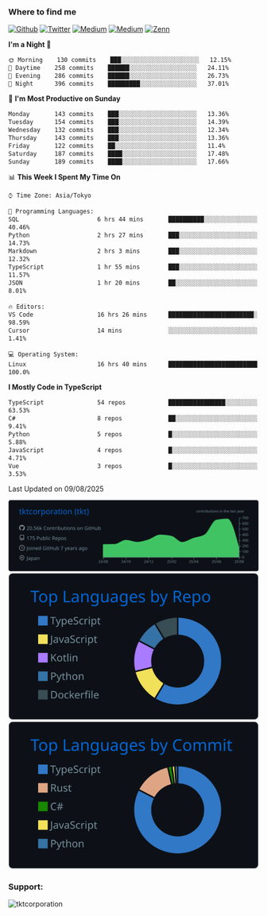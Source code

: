<!-- <p align="left"> <img src="https://komarev.com/ghpvc/?username=tktcorporation&label=Profile%20views&color=0e75b6&style=flat" alt="tktcorporation" /> </p> -->

<h3>Where to find me</h3>
<p>
<a href="https://github.com/tktcorporation" target="_blank"><img alt="Github" src="https://img.shields.io/badge/GitHub-%2312100E.svg?&style=for-the-badge&logo=Github&logoColor=white" /></a>
<a href="https://twitter.com/tktcorporation" target="_blank"><img alt="Twitter" src="https://img.shields.io/badge/twitter-%231DA1F2.svg?&style=for-the-badge&logo=twitter&logoColor=white" /></a>
<a href="https://www.linkedin.com/in/tktcorporation" target="_blank"><img alt="Medium" src="https://img.shields.io/badge/linkdin-0a66c2.svg?&style=for-the-badge&logo=linkedin&logoColor=white" /></a>
<a href="https://qiita.com/tktcorporation" target="_blank"><img alt="Medium" src="https://img.shields.io/badge/qiita-55C500.svg?&style=for-the-badge&logo=qiita&logoColor=white" /></a>
<a href="https://zenn.dev/tktcorporation" target="_blank"><img alt="Zenn" src="https://img.shields.io/badge/Zenn-3EA8FF.svg?&style=for-the-badge&logo=Zenn&logoColor=white" /></a>
</p>
  
<!--START_SECTION:waka-->
**I'm a Night 🦉** 

```text
🌞 Morning    130 commits    ███░░░░░░░░░░░░░░░░░░░░░░   12.15% 
🌆 Daytime    258 commits    ██████░░░░░░░░░░░░░░░░░░░   24.11% 
🌃 Evening    286 commits    ██████░░░░░░░░░░░░░░░░░░░   26.73% 
🌙 Night      396 commits    █████████░░░░░░░░░░░░░░░░   37.01%

```
📅 **I'm Most Productive on Sunday** 

```text
Monday       143 commits    ███░░░░░░░░░░░░░░░░░░░░░░   13.36% 
Tuesday      154 commits    ███░░░░░░░░░░░░░░░░░░░░░░   14.39% 
Wednesday    132 commits    ███░░░░░░░░░░░░░░░░░░░░░░   12.34% 
Thursday     143 commits    ███░░░░░░░░░░░░░░░░░░░░░░   13.36% 
Friday       122 commits    ██░░░░░░░░░░░░░░░░░░░░░░░   11.4% 
Saturday     187 commits    ████░░░░░░░░░░░░░░░░░░░░░   17.48% 
Sunday       189 commits    ████░░░░░░░░░░░░░░░░░░░░░   17.66%

```


📊 **This Week I Spent My Time On** 

```text
⌚︎ Time Zone: Asia/Tokyo

💬 Programming Languages: 
SQL                      6 hrs 44 mins       ██████████░░░░░░░░░░░░░░░   40.46% 
Python                   2 hrs 27 mins       ███░░░░░░░░░░░░░░░░░░░░░░   14.73% 
Markdown                 2 hrs 3 mins        ███░░░░░░░░░░░░░░░░░░░░░░   12.32% 
TypeScript               1 hr 55 mins        ███░░░░░░░░░░░░░░░░░░░░░░   11.57% 
JSON                     1 hr 20 mins        ██░░░░░░░░░░░░░░░░░░░░░░░   8.01%

🔥 Editors: 
VS Code                  16 hrs 26 mins      ████████████████████████░   98.59% 
Cursor                   14 mins             ░░░░░░░░░░░░░░░░░░░░░░░░░   1.41%

💻 Operating System: 
Linux                    16 hrs 40 mins      █████████████████████████   100.0%

```

**I Mostly Code in TypeScript** 

```text
TypeScript               54 repos            ████████████████░░░░░░░░░   63.53% 
C#                       8 repos             ██░░░░░░░░░░░░░░░░░░░░░░░   9.41% 
Python                   5 repos             █░░░░░░░░░░░░░░░░░░░░░░░░   5.88% 
JavaScript               4 repos             █░░░░░░░░░░░░░░░░░░░░░░░░   4.71% 
Vue                      3 repos             █░░░░░░░░░░░░░░░░░░░░░░░░   3.53%

```



 Last Updated on 09/08/2025
<!--END_SECTION:waka-->

[![](https://raw.githubusercontent.com/tktcorporation/tktcorporation/master/profile-summary-card-output/github_dark/0-profile-details.svg)](https://github.com/vn7n24fzkq/github-profile-summary-cards)
[![](https://raw.githubusercontent.com/tktcorporation/tktcorporation/master/profile-summary-card-output/github_dark/1-repos-per-language.svg)](https://github.com/vn7n24fzkq/github-profile-summary-cards) [![](https://raw.githubusercontent.com/tktcorporation/tktcorporation/master/profile-summary-card-output/github_dark/2-most-commit-language.svg)](https://github.com/vn7n24fzkq/github-profile-summary-cards)

<h3 align="left">Support:</h3>
<p><a href="https://www.buymeacoffee.com/tktcorporation"> <img align="left" src="https://cdn.buymeacoffee.com/buttons/v2/default-yellow.png" height="50" width="210" alt="tktcorporation" /></a></p><br><br>

